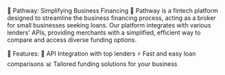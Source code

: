 🚀 Pathway: Simplifying Business Financing 💼
Pathway is a fintech platform designed to streamline the business financing process, acting as a broker for small businesses seeking loans. Our platform integrates with various lenders' APIs, providing merchants with a simplified, efficient way to compare and access diverse funding options.

🌟 Features:
🔗 API Integration with top lenders
⚡ Fast and easy loan comparisons
📊 Tailored funding solutions for your business
